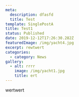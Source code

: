 ```yaml
---
meta:
  description: dfasfd
  title: Test
template: SinglePostA
title: Test1
status: Published
date: 2019-12-12T17:26:30.282Z
featuredImage: /img/yacht4.jpg
excerpt: rewtwert
categories:
  - category: News
gallery:
  - alt: rrrr
    image: /img/yacht1.jpg
    title: ert
---
```

wertwert
